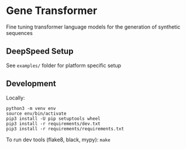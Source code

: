 # Gene Transformer

Fine tuning transformer language models for the generation of synthetic sequences


## DeepSpeed Setup 

See `examples/` folder for platform specific setup

## Development
Locally:
```
python3 -m venv env
source env/bin/activate
pip3 install -U pip setuptools wheel
pip3 install -r requirements/dev.txt
pip3 install -r requirements/requirements.txt
```
To run dev tools (flake8, black, mypy): `make`
